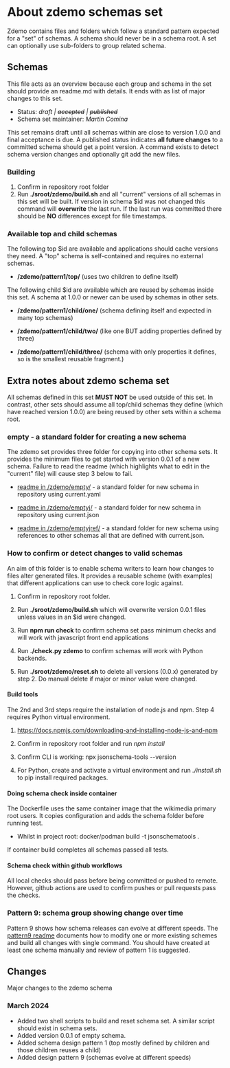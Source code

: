 # About zdemo schemas set

Zdemo contains files and folders which follow a standard
pattern expected for a "set" of schemas. A schema should
never be in a schema root. A set can optionally use sub-folders
to group related schema.

## Schemas

This file acts as an overview because each group and schema
in the set should provide an readme.md with details. It ends
with as list of major changes to this set.

* Status: *draft | ~~accepted~~ | ~~published~~*
* Schema set maintainer: *Martin Comina*

This set remains draft until all schemas within are close
to version 1.0.0 and final acceptance is due. A published
status indicates **all future changes** to a committed
schema should get a point version.  A command exists
to detect schema version changes and optionally git add
the new files.

### Building 

1. Confirm in repository root folder
2. Run **./sroot/zdemo/build.sh** and all "current"
   versions of all schemas in this set will be built. If
   version in schema $id was not changed this command
   will **overwrite** the last run. If the last run
   was committed there should be **NO** differences
   except for file timestamps.

### Available top and child schemas

The following top $id are available and applications
should cache versions they need. A "top" schema is
self-contained and requires no external schemas.

* **/zdemo/pattern1/top/** (uses two children to define itself)

The following child $id are available which are
reused by schemas inside this set. A schema at 1.0.0
or newer can be used by schemas in other sets.

* **/zdemo/pattern1/child/one/** (schema defining itself and expected
  in many top schemas)

* **/zdemo/pattern1/child/two/** (like one BUT adding properties
  defined by three)

* **/zdemo/pattern1/child/three/** (schema with only properties it
defines, so is the smallest reusable fragment.)

## Extra notes about zdemo schema set 

All schemas defined in this set **MUST NOT** be used outside
of this set. In contrast, other sets should assume all top/child
schemas they define (which have reached version 1.0.0) are
being reused by other sets within a schema root.

### empty - a standard folder for creating a new schema

The zdemo set provides three folder for copying into other
schema sets. It provides the minimum files to get started
with version 0.0.1 of a new schema. Failure to read the
readme (which highlights what to edit in the "current" file)
will cause step 3 below to fail.

* [readme in /zdemo/empty/](empty/readme.md) - a standard folder
for new schema in repository using current.yaml

* [readme in /zdemo/emptyj/](emptyj/readme.md) - a standard folder
for new schema in repository using current.json

* [readme in /zdemo/emptyjref/](emptyjref/readme.md) - a standard
folder for new schema using references to other schemas all
that are defined with current.json.

### How to confirm or detect changes to valid schemas

An aim of this folder is to enable schema writers to learn
how changes to files alter generated files. It provides a
reusable scheme (with examples) that different applications
can use to check core logic against.

1. Confirm in repository root folder.

2. Run **./sroot/zdemo/build.sh** which will overwrite
   version 0.0.1 files unless values in an $id were changed.

3. Run **npm run check** to confirm schema set pass minimum checks
   and will work with javascript front end applications

4. Run **./check.py zdemo** to confirm schemas will work
   with Python backends.

5. Run **./sroot/zdemo/reset.sh** to delete all versions (0.0.x)
   generated by step 2. Do manual delete if major or minor
   value were changed.

#### Build tools

The 2nd and 3rd steps require the installation of node.js
and npm. Step 4 requires Python virtual environment.

1. https://docs.npmjs.com/downloading-and-installing-node-js-and-npm

2. Confirm in repository root folder and run *npm install*

3. Confirm CLI is working: npx jsonschema-tools --version

4. For Python, create and activate a virtual environment and
run *./install.sh* to pip install required packages.

#### Doing schema check inside container

The Dockerfile uses the same container image that the wikimedia
primary root users. It copies configuration and adds the
schema folder before running test. 

* Whilst in project root: docker/podman build -t jsonschematools .

If container build completes all schemas passed all tests.

#### Schema check within github workflows

All local checks should pass before being committed or
pushed to remote. However, github actions are used to
confirm pushes or pull requests pass the checks.

### Pattern 9: schema group showing change over time

Pattern 9 shows how schema releases can evolve at
different speeds. The [pattern9 readme](pattern9/readme.md)
documents how to modify one or more existing schemes and
build all changes with single command. You should have
created at least one schema manually and review of
pattern 1 is suggested.

## Changes

Major changes to the zdemo schema

### March 2024

* Added two shell scripts to build and reset schema set. A
  similar script should exist in schema sets.
* Added version 0.0.1 of empty schema.
* Added schema design pattern 1 (top mostly defined by children
  and those children reuses a child)
* Added design pattern 9 (schemas evolve at different speeds)
